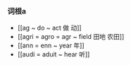 ### 词根a
- [[ag ~ do ~ act 做 动]]
- [[agri = agro = agr ~ field 田地 农田]]
- [[ann = enn ~ year 年]]
- [[audi = aduit ~ hear 听]]